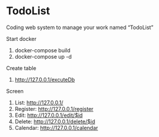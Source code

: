 # TodoList
Coding web system to manage your work named “TodoList” 

Start docker

1. docker-compose build
2. docker-compose up -d

Create table

1. http://127.0.0.1/excuteDb

Screen 

1. List: http://127.0.0.1/
2. Register: http://127.0.0.1/register
3. Edit: http://127.0.0.1/edit/$id
4. Delete: http://127.0.0.1/delete/$id
5. Calendar: http://127.0.0.1/calendar
